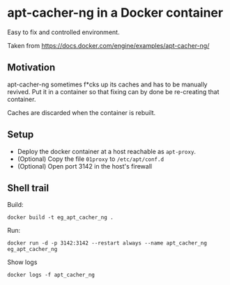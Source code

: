 # apt-cacher-ng in a Docker container

Easy to fix and controlled environment.

Taken from https://docs.docker.com/engine/examples/apt-cacher-ng/

## Motivation

apt-cacher-ng sometimes f*cks up its caches and has to be manually revived. Put it in a container so that fixing can by done be re-creating that container.

Caches are discarded when the container is rebuilt.

## Setup

* Deploy the docker container at a host reachable as `apt-proxy`.
* (Optional) Copy the file `01proxy` to `/etc/apt/conf.d`
* (Optional) Open port 3142 in the host's firewall

## Shell trail

Build:
```
docker build -t eg_apt_cacher_ng .
```

Run:
```
docker run -d -p 3142:3142 --restart always --name apt_cacher_ng eg_apt_cacher_ng
```

Show logs
```
docker logs -f apt_cacher_ng
```
